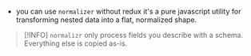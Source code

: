 - you can use `normalizer` without redux it's a pure javascript utility for transforming nested data into a flat, normalized shape.

> [!INFO]
> `normalizr` only process fields you describe with a schema. Everything else is copied as-is.